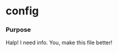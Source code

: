 # config
### Purpose
Halp!  I need info. You, make this file better!


<docmeta name="displayName" value="config">

